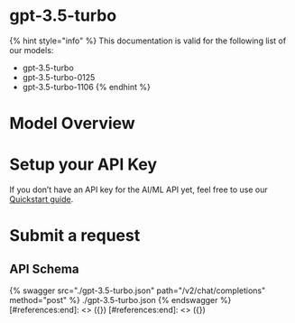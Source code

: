 [#references:start]: <> ({ "template": "openapi" })
[#references:start]: <> ({ "template": "openapi" })
# gpt-3.5-turbo

{% hint style="info" %}
This documentation is valid for the following list of our models:
* gpt-3.5-turbo
* gpt-3.5-turbo-0125
* gpt-3.5-turbo-1106
{% endhint %}

# Model Overview


# Setup your API Key
If you don’t have an API key for the AI/ML API yet, feel free to use our [Quickstart guide](https://docs.aimlapi.com/quickstart/setting-up).

# Submit a request
## API Schema
{% swagger src="./gpt-3.5-turbo.json" path="/v2/chat/completions" method="post" %}
./gpt-3.5-turbo.json
{% endswagger %}
[#references:end]: <> ({})
[#references:end]: <> ({})